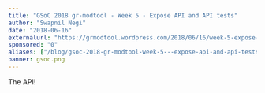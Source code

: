 ```yaml
---
title: "GSoC 2018 gr-modtool - Week 5 - Expose API and API tests"
author: "Swapnil Negi"
date: "2018-06-16"
externalurl: "https://grmodtool.wordpress.com/2018/06/16/week-5-expose-api-and-api-tests/"
sponsored: "0"
aliases: ["/blog/gsoc-2018-gr-modtool-week-5---expose-api-and-api-tests", "/news/gsoc-2018-gr-modtool-week-5---expose-api-and-api-tests"]
banner: gsoc.png
---
```

The API!
<!--more-->
